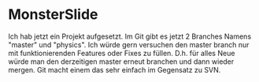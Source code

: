 MonsterSlide
============

Ich hab jetzt ein Projekt aufgesetzt. Im Git gibt es jetzt 2 Branches Namens "master" und "physics". Ich würde gern versuchen den master branch nur mit funktionierenden Features oder Fixes zu füllen. D.h. für alles Neue würde man den derzeitigen master erneut branchen und dann wieder mergen. Git macht einem das sehr einfach im Gegensatz zu SVN.

